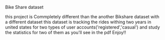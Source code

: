 Bike Share dataset

this project is Commpletely different than the another Bikshare dataset with a different dataset
this dataset is tracking the rides withing two years in united states for two types of user accounts('registered','casual') and study the statistics for two of them as you'll see in the pdf 
Enjoy!!
